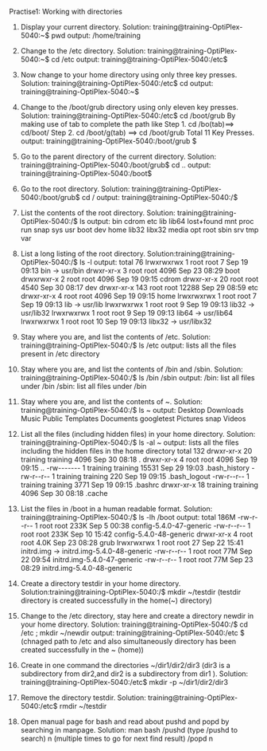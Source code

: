 Practise1: Working with directories

1. Display your current directory.
   Solution: training@training-OptiPlex-5040:~$ pwd
   output:   /home/training
  
  
2. Change to the /etc directory.
   Solution: training@training-OptiPlex-5040:~$ cd /etc
   output:   training@training-OptiPlex-5040:/etc$
   
   
3. Now change to your home directory using only three key presses.
   Solution: training@training-OptiPlex-5040:/etc$ cd
   output:   training@training-OptiPlex-5040:~$
   
   
4. Change to the /boot/grub directory using only eleven key presses.
   Solution: training@training-OptiPlex-5040:/etc$ cd /boot/grub 
   		By making use of tab to complete the path like 
   			Step 1. cd /bo(tab)==> cd/boot/
   			Step 2. cd /boot/g(tab) ==> cd /boot/grub
   			Total 11 Key Presses.
   output:   training@training-OptiPlex-5040:/boot/grub $
   
   
5. Go to the parent directory of the current directory.
   Solution: training@training-OptiPlex-5040:/boot/grub$ cd ..
   output:   training@training-OptiPlex-5040:/boot$
      
   
6. Go to the root directory.
   Solution: training@training-OptiPlex-5040:/boot/grub$ cd /
   output:   training@training-OptiPlex-5040:/$
   
   
7. List the contents of the root directory.
   Solution: training@training-OptiPlex-5040:/$ ls
   output:   bin   cdrom  etc   lib    lib64   lost+found  mnt  proc  run   snap  sys  usr
             boot  dev    home  lib32  libx32  media       opt  root  sbin  srv   tmp  var


8. List a long listing of the root directory.
   Solution:training@training-OptiPlex-5040:/$ ls -l
   output: total 76
	   lrwxrwxrwx   1 root root     7 Sep 19 09:13 bin -> usr/bin
	   drwxr-xr-x   3 root root  4096 Sep 23 08:29 boot
	   drwxrwxr-x   2 root root  4096 Sep 19 09:15 cdrom
	   drwxr-xr-x  20 root root  4540 Sep 30 08:17 dev
	   drwxr-xr-x 143 root root 12288 Sep 29 08:59 etc
	   drwxr-xr-x   4 root root  4096 Sep 19 09:15 home
	   lrwxrwxrwx   1 root root     7 Sep 19 09:13 lib -> usr/lib
	   lrwxrwxrwx   1 root root     9 Sep 19 09:13 lib32 -> usr/lib32
	   lrwxrwxrwx   1 root root     9 Sep 19 09:13 lib64 -> usr/lib64
	   lrwxrwxrwx   1 root root    10 Sep 19 09:13 libx32 -> usr/libx32
	   

9. Stay where you are, and list the contents of /etc.
   Solution: training@training-OptiPlex-5040:/$ ls /etc
   output: lists all the files present in /etc directory
   
   
10. Stay where you are, and list the contents of /bin and /sbin.
    Solution: training@training-OptiPlex-5040:/$ ls /bin /sbin
    output: /bin:    list all files under /bin
            /sbin:   list all files under /bin
            
            
11. Stay where you are, and list the contents of ~.
    Solution: training@training-OptiPlex-5040:/$ ls ~
    output: Desktop    Downloads   Music     Public  Templates
            Documents  googletest  Pictures  snap    Videos
            

12. List all the files (including hidden files) in your home directory.
    Solution: training@training-OptiPlex-5040:/$ ls -al ~
    output: lists all the files including the hidden files in the home directory
            total 132
	    drwxr-xr-x 20 training training  4096 Sep 30 08:18 .
	    drwxr-xr-x  4 root     root      4096 Sep 19 09:15 ..
	    -rw-------  1 training training 15531 Sep 29 19:03 .bash_history
	    -rw-r--r--  1 training training   220 Sep 19 09:15 .bash_logout
	    -rw-r--r--  1 training training  3771 Sep 19 09:15 .bashrc
	    drwxr-xr-x 18 training training  4096 Sep 30 08:18 .cache


13. List the files in /boot in a human readable format.
    Solution: training@training-OptiPlex-5040:/$ ls -lh /boot
    output:   total 186M
	      -rw-r--r-- 1 root root 233K Sep  5 00:38 config-5.4.0-47-generic
	      -rw-r--r-- 1 root root 233K Sep 10 15:42 config-5.4.0-48-generic
	      drwxr-xr-x 4 root root 4.0K Sep 23 08:28 grub
	      lrwxrwxrwx 1 root root   27 Sep 22 15:41 initrd.img -> initrd.img-5.4.0-48-generic
	      -rw-r--r-- 1 root root  77M Sep 22 09:54 initrd.img-5.4.0-47-generic
	      -rw-r--r-- 1 root root  77M Sep 23 08:29 initrd.img-5.4.0-48-generic


14. Create a directory testdir in your home directory.
    Solution:training@training-OptiPlex-5040:/$ mkdir ~/testdir
    		(testdir directory is created successfully in the home(~) directory)
    
    
15. Change to the /etc directory, stay here and create a directory newdir in your home directory.
    Solution: training@training-OptiPlex-5040:/$ cd /etc ; mkdir ~/newdir
    output:   training@training-OptiPlex-5040:/etc $   (chnaged path to /etc and also simultaneously directory has been created successfully in the ~ (home))
    
    
16. Create in one command the directories ~/dir1/dir2/dir3 (dir3 is a subdirectory from dir2,and dir2 is a subdirectory from dir1 ).
    Solution: training@training-OptiPlex-5040:/etc$ mkdir -p ~/dir1/dir2/dir3
    
    
17. Remove the directory testdir.
    Solution: training@training-OptiPlex-5040:/etc$  rmdir ~/testdir
    
    
   
18. Open manual page for bash and read about pushd and popd by searching in manpage.
    Solution: man bash
	      /pushd (type /pushd to search)
	      n  (multiple times to go for next find result)
	      /popd
	      n
